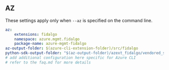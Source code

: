 ## AZ

These settings apply only when `--az` is specified on the command line.

``` yaml $(az) && $(target-mode) != 'core'
az:
    extensions: fidalgo
    namespace: azure.mgmt.fidalgo
    package-name: azure-mgmt-fidalgo
az-output-folder: $(azure-cli-extension-folder)/src/fidalgo
python-sdk-output-folder: "$(az-output-folder)/azext_fidalgo/vendored_sdks/fidalgo"
# add additional configuration here specific for Azure CLI
# refer to the faq.md for more details
```
